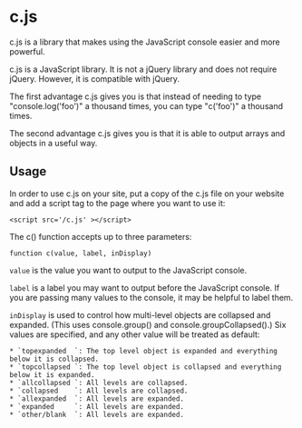 c.js
====

c.js is a library that makes using the JavaScript console easier and more powerful. 

c.js is a JavaScript library. It is not a jQuery library and does not require jQuery. However, it is compatible with jQuery. 

The first advantage c.js gives you is that instead of needing to type "console.log('foo')" a thousand times, you can type "c('foo')" a thousand times. 

The second advantage c.js gives you is that it is able to output arrays and objects in a useful way.  

Usage
-----

In order to use c.js on your site, put a copy of the c.js file on your website and add a script tag to the page where you want to use it:

`<script src='/c.js' ></script>`

The c() function accepts up to three parameters:

`function c(value, label, inDisplay)`

`value` is the value you want to output to the JavaScript console.  

`label` is a label you may want to output before the JavaScript console.  If you are passing many values to the console, it may be helpful to label them. 

`inDisplay` is used to control how multi-level objects are collapsed and expanded. (This uses console.group() and console.groupCollapsed().) Six values are specified, and any other value will be treated as default:

	* `topexpanded  `: The top level object is expanded and everything below it is collapsed.
	* `topcollapsed `: The top level object is collapsed and everything below it is expanded.
	* `allcollapsed `: All levels are collapsed. 
	* `collapsed    `: All levels are collapsed. 
	* `allexpanded  `: All levels are expanded. 
	* `expanded     `: All levels are expanded. 
	* `other/blank  `: All levels are expanded.




